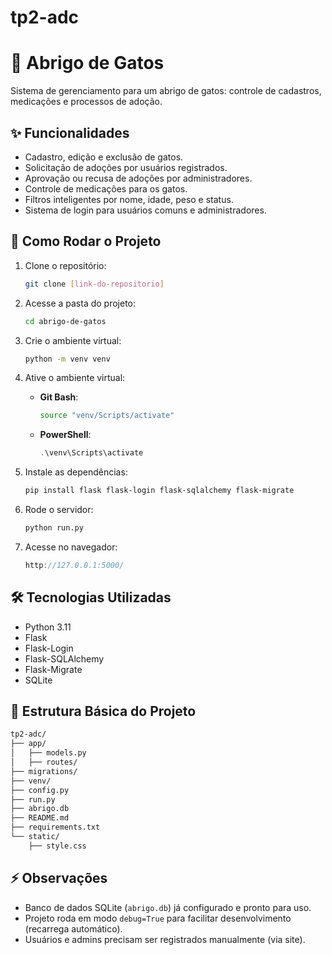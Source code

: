 # tp2-adc
# 🐾 Abrigo de Gatos

Sistema de gerenciamento para um abrigo de gatos: controle de cadastros, medicações e processos de adoção.

## ✨ Funcionalidades

- Cadastro, edição e exclusão de gatos.
- Solicitação de adoções por usuários registrados.
- Aprovação ou recusa de adoções por administradores.
- Controle de medicações para os gatos.
- Filtros inteligentes por nome, idade, peso e status.
- Sistema de login para usuários comuns e administradores.

## 🚀 Como Rodar o Projeto

1. Clone o repositório:
   ```bash
   git clone [link-do-repositorio]

2. Acesse a pasta do projeto:
   ```bash 
   cd abrigo-de-gatos

3. Crie o ambiente virtual:
   ```bash
   python -m venv venv

4. Ative o ambiente virtual:
   - **Git Bash**:
     ```bash
     source "venv/Scripts/activate"
     ```
   - **PowerShell**:
     ```powershell
     .\venv\Scripts\activate
     ```

5. Instale as dependências:
   ```bash
   pip install flask flask-login flask-sqlalchemy flask-migrate

6. Rode o servidor:
    ```bash
    python run.py

7. Acesse no navegador:
    ```cpp
    http://127.0.0.1:5000/

## 🛠️ Tecnologias Utilizadas

- Python 3.11
- Flask
- Flask-Login
- Flask-SQLAlchemy
- Flask-Migrate
- SQLite

## 📂 Estrutura Básica do Projeto

```bash
tp2-adc/
├── app/
│   ├── models.py
│   ├── routes/
├── migrations/
├── venv/
├── config.py
├── run.py
├── abrigo.db
├── README.md
├── requirements.txt
└── static/
    ├── style.css
```
## ⚡ Observações

- Banco de dados SQLite (`abrigo.db`) já configurado e pronto para uso.
- Projeto roda em modo `debug=True` para facilitar desenvolvimento (recarrega automático).
- Usuários e admins precisam ser registrados manualmente (via site).
